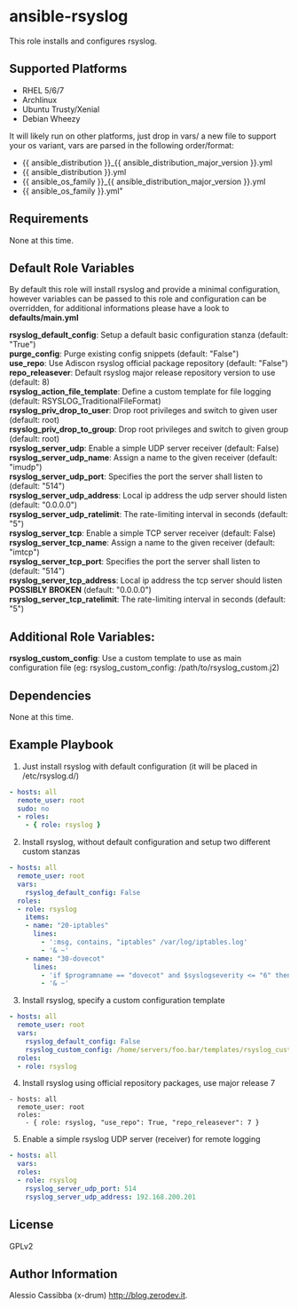 ansible-rsyslog
=========

This role installs and configures rsyslog.

Supported Platforms
-------------------

* RHEL 5/6/7
* Archlinux
* Ubuntu Trusty/Xenial
* Debian Wheezy

It will likely run on other platforms, just drop in vars/ a new file to support your os variant, vars are parsed in the following order/format:
* {{ ansible_distribution }}_{{ ansible_distribution_major_version }}.yml
* {{ ansible_distribution }}.yml
* {{ ansible_os_family }}_{{ ansible_distribution_major_version }}.yml
* {{ ansible_os_family }}.yml"

Requirements
------------

None at this time.

Default Role Variables
--------------

By default this role will install rsyslog and provide a minimal configuration, however variables can be passed to this role
and configuration can be overridden, for additional informations please have a look to **defaults/main.yml**


**rsyslog_default_config**: Setup a default basic configuration stanza (default: "True")  
**purge_config**: Purge existing config snippets (default: "False")  
**use_repo**: Use Adiscon rsyslog official package repository (default: "False")  
**repo_releasever**: Default rsyslog major release repository version to use (default: 8)  
**rsyslog_action_file_template**: Define a custom template for file logging (default: RSYSLOG_TraditionalFileFormat)  
**rsyslog_priv_drop_to_user**: Drop root privileges and switch to given user (default: root)  
**rsyslog_priv_drop_to_group**: Drop root privileges and switch to given group (default: root)  
**rsyslog_server_udp**: Enable a simple UDP server receiver (default: False)  
**rsyslog_server_udp_name**: Assign a name to the given receiver (default: "imudp")  
**rsyslog_server_udp_port**: Specifies the port the server shall listen to (default: "514")  
**rsyslog_server_udp_address**: Local ip address the udp server should listen (default: "0.0.0.0")  
**rsyslog_server_udp_ratelimit**: The rate-limiting interval in seconds (default: "5")  
**rsyslog_server_tcp**: Enable a simple TCP server receiver (default: False)  
**rsyslog_server_tcp_name**: Assign a name to the given receiver (default: "imtcp")  
**rsyslog_server_tcp_port**: Specifies the port the server shall listen to (default: "514")  
**rsyslog_server_tcp_address**: Local ip address the tcp server should listen **POSSIBLY BROKEN** (default: "0.0.0.0")  
**rsyslog_server_tcp_ratelimit**: The rate-limiting interval in seconds (default: "5")  

Additional Role Variables:
--------------
**rsyslog_custom_config**: Use a custom template to use as main configuration file (eg: rsyslog_custom_config: /path/to/rsyslog_custom.j2)  


Dependencies
------------

None at this time.

Example Playbook
----------------
1) Just install rsyslog with default configuration (it will be placed in /etc/rsyslog.d/)
```yaml
- hosts: all
  remote_user: root
  sudo: no
  - roles: 
    - { role: rsyslog }
```
2) Install rsyslog, without default configuration and setup two different custom stanzas
```yaml
- hosts: all
  remote_user: root
  vars:
    rsyslog_default_config: False
  roles:
  - role: rsyslog
    items:
    - name: "20-iptables"
      lines: 
        - ':msg, contains, "iptables" /var/log/iptables.log'
        - '& ~'
    - name: "30-dovecot"
      lines: 
        - 'if $programname == "dovecot" and $syslogseverity <= "6" then ~'
        - '& ~'
```
3) Install rsyslog, specify a custom configuration template
```yaml
- hosts: all
  remote_user: root
  vars:
    rsyslog_default_config: False
    rsyslog_custom_config: /home/servers/foo.bar/templates/rsyslog_custom.j2
  roles:
  - role: rsyslog
```

4) Install rsyslog using official repository packages, use major release 7
```
- hosts: all
  remote_user: root
  roles:
    - { role: rsyslog, "use_repo": True, "repo_releasever": 7 }
```

5) Enable a simple rsyslog UDP server (receiver) for remote logging
```yaml
- hosts: all
  vars:
  roles:
  - role: rsyslog
    rsyslog_server_udp_port: 514
    rsyslog_server_udp_address: 192.168.200.201
```

License
-------

GPLv2

Author Information
------------------

Alessio Cassibba (x-drum) http://blog.zerodev.it.
